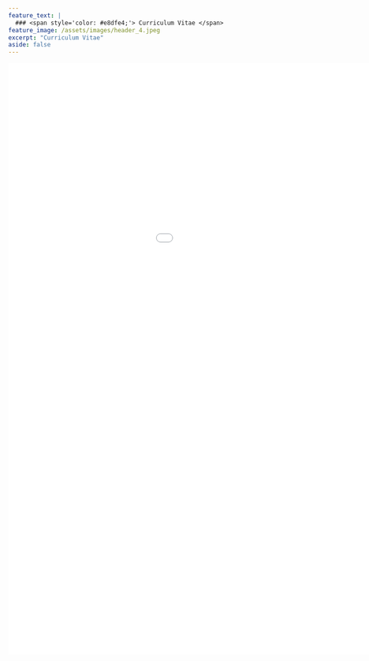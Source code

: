 ```yaml
---
feature_text: |
  ### <span style='color: #e8dfe4;'> Curriculum Vitae </span>
feature_image: /assets/images/header_4.jpeg 
excerpt: "Curriculum Vitae"
aside: false
---
```



<iframe src="/files/Gastonguay_Madeleine_CV.pdf" style="width:1200px; height:1200px; margin-left:auto; margin-right:auto;" frameborder="0"></iframe>